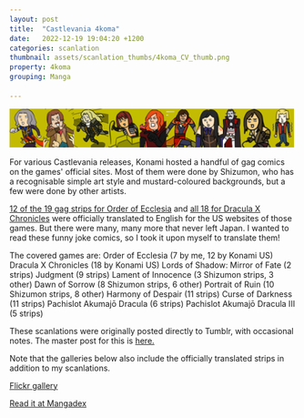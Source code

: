 ```yaml
---
layout: post
title:  "Castlevania 4koma"
date:   2022-12-19 19:04:20 +1200
categories: scanlation
thumbnail: assets/scanlation_thumbs/4koma_CV_thumb.png
property: 4koma
grouping: Manga

---
```


![](/assets/headers/4koma_CV_header.png)

For various Castlevania releases, Konami hosted a handful of gag comics on the games' official sites. Most of them were done by Shizumon, who has a recognisable simple art style and mustard-coloured backgrounds, but a few were done by other artists.

[12 of the 19 gag strips for Order of Ecclesia](http://www.vgmuseum.com/mrp/cv-ooe/ooe-comic.htm#translated) and [all 18 for Dracula X Chronicles](http://www.vgmuseum.com/mrp/cv-rob/tdxc-comic.htm#translated) were officially translated to English for the US websites of those games. But there were many, many more that never left Japan. I wanted to read these funny joke comics, so I took it upon myself to translate them!

The covered games are:
Order of Ecclesia (7 by me, 12 by Konami US)
Dracula X Chronicles (18 by Konami US)
Lords of Shadow: Mirror of Fate (2 strips)
Judgment (9 strips)
Lament of Innocence (3 Shizumon strips, 3 other)
Dawn of Sorrow (8 Shizumon strips, 6 other)
Portrait of Ruin (10 Shizumon strips, 8 other)
Harmony of Despair (11 strips)
Curse of Darkness (11 strips)
Pachislot Akumajō Dracula (6 strips)
Pachislot Akumajō Dracula III (5 strips)

These scanlations were originally posted directly to Tumblr, with occasional notes. The master post for this is [here.](https://miloscat.tumblr.com/post/131010520588)

Note that the galleries below also include the officially translated strips in addition to my scanlations.

[Flickr gallery](https://www.flickr.com/photos/miloscat/albums/72157680513218125)

[Read it at Mangadex](https://mangadex.org/title/b312a68e-2f96-4829-819f-4d99008c44d9/castlevania-4koma)